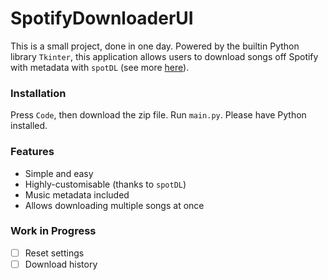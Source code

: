 # SpotifyDownloaderUI
This is a small project, done in one day. Powered by the builtin Python library `Tkinter`, this application allows users to download songs off Spotify with metadata with `spotDL` (see more [here](https://github.com/spotDL/spotify-downloader)).

### Installation
Press `Code`, then download the zip file. Run `main.py`. Please have Python installed.

### Features
* Simple and easy
* Highly-customisable (thanks to `spotDL`)
* Music metadata included
* Allows downloading multiple songs at once

### Work in Progress
- [ ] Reset settings
- [ ] Download history